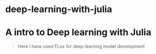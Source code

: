 # deep-learning-with-julia

<h1>A intro to Deep learning with Julia</h1>

> Here i  have used FLux for deep learning model development 
